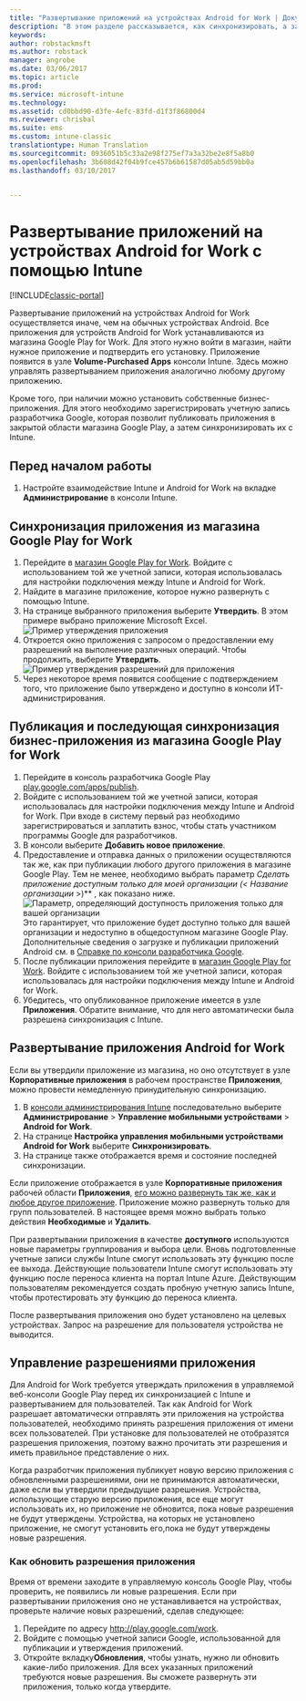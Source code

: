 ```yaml
---
title: "Развертывание приложений на устройствах Android for Work | Документы Майкрософт"
description: "В этом разделе рассказывается, как синхронизировать, а затем развернуть приложение на устройствах Android for Work из магазина Google Play for Work."
keywords: 
author: robstackmsft
ms.author: robstack
manager: angrobe
ms.date: 03/06/2017
ms.topic: article
ms.prod: 
ms.service: microsoft-intune
ms.technology: 
ms.assetid: cd0bbd90-d3fe-4efc-83fd-d1f3f86800d4
ms.reviewer: chrisbal
ms.suite: ems
ms.custom: intune-classic
translationtype: Human Translation
ms.sourcegitcommit: 0936051b5c33a2e98f275ef7a3a32be2e8f5a8b0
ms.openlocfilehash: 3b608d42f04b9fce457b6b61587d05ab5d59bb0a
ms.lasthandoff: 03/10/2017


---
```


# <a name="how-to-deploy-apps-to-android-for-work-devices-with-intune"></a>Развертывание приложений на устройствах Android for Work с помощью Intune

[!INCLUDE[classic-portal](../includes/classic-portal.md)]

Развертывание приложений на устройствах Android for Work осуществляется иначе, чем на обычных устройствах Android. Все приложения для устройств Android for Work устанавливаются из магазина Google Play for Work. Для этого нужно войти в магазин, найти нужное приложение и подтвердить его установку.
Приложение появится в узле **Volume-Purchased Apps** консоли Intune. Здесь можно управлять развертыванием приложения аналогично любому другому приложению.

Кроме того, при наличии можно установить собственные бизнес-приложения. Для этого необходимо зарегистрировать учетную запись разработчика Google, которая позволит публиковать приложения в закрытой области магазина Google Play, а затем синхронизировать их с Intune.

## <a name="before-you-start"></a>Перед началом работы

1. Настройте взаимодействие Intune и Android for Work на вкладке **Администрирование** в консоли Intune.

## <a name="synchronize-an-app-from-the-google-play-for-work-store"></a>Синхронизация приложения из магазина Google Play for Work


1. Перейдите в [магазин Google Play for Work](https://play.google.com/work). Войдите с использованием той же учетной записи, которая использовалась для настройки подключения между Intune и Android for Work.
2. Найдите в магазине приложение, которое нужно развернуть с помощью Intune.
3. На странице выбранного приложения выберите **Утвердить**. В этом примере выбрано приложение Microsoft Excel.<br>
  ![Пример утверждения приложения](media/approve.png)
4. Откроется окно приложения с запросом о предоставлении ему разрешений на выполнение различных операций. Чтобы продолжить, выберите **Утвердить**.<br>
  ![Пример утверждения разрешений для приложения](media/approve-app-permissions.png)
5. Через некоторое время появится сообщение с подтверждением того, что приложение было утверждено и доступно в консоли ИТ-администрирования.

## <a name="publish-then-synchronize-a-line-of-business-app-from-the-google-play-for-work-store"></a>Публикация и последующая синхронизация бизнес-приложения из магазина Google Play for Work

1. Перейдите в консоль разработчика Google Play [play.google.com/apps/publish](https://play.google.com/apps/publish).
2. Войдите с использованием той же учетной записи, которая использовалась для настройки подключения между Intune и Android for Work. При входе в систему первый раз необходимо зарегистрироваться и заплатить взнос, чтобы стать участником программы Google для разработчиков.
3. В консоли выберите **Добавить новое приложение**.
4. Предоставление и отправка данных о приложении осуществляются так же, как при публикации любого другого приложения в магазине Google Play. Тем не менее, необходимо выбрать параметр **Сделать приложение доступным только для моей организации (<* Название организации* >)** , как показано ниже.<br>
  ![Параметр, определяющий доступность приложения только для вашей организации](media/restrict.png)<br>
Это гарантирует, что приложение будет доступно только для вашей организации и недоступно в общедоступном магазине Google Play.
Дополнительные сведения о загрузке и публикации приложений Android см. в [Справке по консоли разработчика Google](https://support.google.com/googleplay/android-developer/answer/113469).
5. После публикации приложения перейдите в [магазин Google Play for Work](https://play.google.com/work). Войдите с использованием той же учетной записи, которая использовалась для настройки подключения между Intune и Android for Work.
6. Убедитесь, что опубликованное приложение имеется в узле **Приложения**. Обратите внимание, что для него автоматически была разрешена синхронизация с Intune.

## <a name="deploy-an-android-for-work-app"></a>Развертывание приложения Android for Work

Если вы утвердили приложение из магазина, но оно отсутствует в узле **Корпоративные приложения** в рабочем пространстве **Приложения**, можно провести немедленную принудительную синхронизацию.

1. В [консоли администрирования Intune](https://manage.microsoft.com) последовательно выберите **Администрирование** > **Управление мобильными устройствами** > **Android for Work**.
2. На странице **Настройка управления мобильными устройствами Android for Work** выберите **Синхронизировать**.
3. На странице также отображается время и состояние последней синхронизации.

Если приложение отображается в узле **Корпоративные приложения** рабочей области **Приложения**, [его можно развернуть так же, как и любое другое приложение](deploy-apps-in-microsoft-intune.md). Приложение можно развернуть только для групп пользователей. В настоящее время можно выбрать только действия **Необходимые** и **Удалить**.

При развертывании приложения в качестве **доступного** используются новые параметры группирования и выбора цели. Вновь подготовленные учетные записи службы Intune смогут использовать эту функцию после ее выхода. Действующие пользователи Intune смогут использовать эту функцию после переноса клиента на портал Intune Azure. Действующим пользователям рекомендуется создать пробную учетную запись Intune, чтобы протестировать эту функцию до переноса клиента.

После развертывания приложения оно будет установлено на целевых устройствах. Запрос на разрешение для пользователя устройства не выводится.

## <a name="manage-app-permissions"></a>Управление разрешениями приложения
Для Android for Work требуется утверждать приложения в управляемой веб-консоли Google Play перед их синхронизацией с Intune и развертыванием для пользователей.  Так как Android for Work разрешает автоматически отправлять эти приложения на устройства пользователей, необходимо принять разрешения приложения от имени всех пользователей.  При установке для пользователей не отобразятся разрешения приложения, поэтому важно прочитать эти разрешения и иметь правильное представление о них.

Когда разработчик приложения публикует новую версию приложения с обновленными разрешениями, они не принимаются автоматически, даже если вы утвердили предыдущие разрешения. Устройства, использующие старую версию приложения, все еще могут использовать их, но приложение не обновится, пока новые разрешения не будут утверждены. Устройства, на которых не установлено приложение, не смогут установить его,пока не будут утверждены новые разрешения.

### <a name="how-to-update-app-permissions"></a>Как обновить разрешения приложения

Время от времени заходите в управляемую консоль Google Play, чтобы проверить, не появились ли новые разрешения. Если при развертывании приложения оно не устанавливается на устройствах, проверьте наличие новых разрешений, сделав следующее:

1. Перейдите по адресу http://play.google.com/work.
2. Войдите с помощью учетной записи Google, использованной для публикации и утверждения приложений.
3. Откройте вкладку**Обновления**, чтобы узнать, нужно ли обновить какие-либо приложения.  Для всех указанных приложений требуются новые разрешения. Вы сможете развернуть эти приложения, только когда утвердите.  


